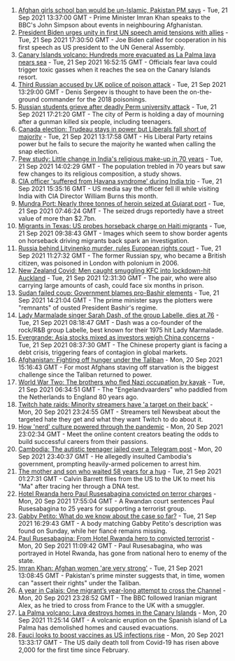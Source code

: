 1. [Afghan girls school ban would be un-Islamic, Pakistan PM says](https://www.bbc.co.uk/news/world-asia-58639538?at_medium=RSS&at_campaign=KARANGA) - Tue, 21 Sep 2021 13:37:00 GMT - Prime Minister Imran Khan speaks to the BBC's John Simpson about events in neighbouring Afghanistan.
2. [President Biden urges unity in first UN speech amid tensions with allies](https://www.bbc.co.uk/news/world-us-canada-58642139?at_medium=RSS&at_campaign=KARANGA) - Tue, 21 Sep 2021 17:30:50 GMT - Joe Biden called for cooperation in his first speech as US president to the UN General Assembly.
3. [Canary Islands volcano: Hundreds more evacuated as La Palma lava nears sea](https://www.bbc.co.uk/news/world-europe-58636707?at_medium=RSS&at_campaign=KARANGA) - Tue, 21 Sep 2021 16:52:15 GMT - Officials fear lava could trigger toxic gasses when it reaches the sea on the Canary Islands resort.
4. [Third Russian accused by UK police of poison attack](https://www.bbc.co.uk/news/uk-58635137?at_medium=RSS&at_campaign=KARANGA) - Tue, 21 Sep 2021 13:29:00 GMT - Denis Sergeev is thought to have been the on-the-ground commander for the 2018 poisonings.
5. [Russian students grieve after deadly Perm university attack](https://www.bbc.co.uk/news/world-europe-58640387?at_medium=RSS&at_campaign=KARANGA) - Tue, 21 Sep 2021 17:21:20 GMT - The city of Perm is holding a day of mourning after a gunman killed six people, including teenagers.
6. [Canada election: Trudeau stays in power but Liberals fall short of majority](https://www.bbc.co.uk/news/world-us-canada-58634730?at_medium=RSS&at_campaign=KARANGA) - Tue, 21 Sep 2021 13:17:58 GMT - His Liberal Party retains power but he fails to secure the majority he wanted when calling the snap election.
7. [Pew study: Little change in India's religious make-up in 70 years](https://www.bbc.co.uk/news/world-asia-india-58595040?at_medium=RSS&at_campaign=KARANGA) - Tue, 21 Sep 2021 14:02:29 GMT - The population trebled in 70 years but saw few changes to its religious composition, a study shows.
8. [CIA officer 'suffered from Havana syndrome' during India trip](https://www.bbc.co.uk/news/world-us-canada-58632145?at_medium=RSS&at_campaign=KARANGA) - Tue, 21 Sep 2021 15:35:16 GMT - US media say the officer fell ill while visiting India with CIA Director William Burns this month.
9. [Mundra Port: Nearly three tonnes of heroin seized at Gujarat port](https://www.bbc.co.uk/news/world-asia-india-58634575?at_medium=RSS&at_campaign=KARANGA) - Tue, 21 Sep 2021 07:46:24 GMT - The seized drugs reportedly have a street value of more than $2.7bn.
10. [Migrants in Texas: US probes horseback charge on Haiti migrants](https://www.bbc.co.uk/news/world-us-canada-58637116?at_medium=RSS&at_campaign=KARANGA) - Tue, 21 Sep 2021 09:38:43 GMT - Images which seem to show border agents on horseback driving migrants back spark an investigation.
11. [Russia behind Litvinenko murder, rules European rights court](https://www.bbc.co.uk/news/world-58637572?at_medium=RSS&at_campaign=KARANGA) - Tue, 21 Sep 2021 11:27:32 GMT - The former Russian spy, who became a British citizen, was poisoned in London with polonium in 2006.
12. [New Zealand Covid: Men caught smuggling KFC into lockdown-hit Auckland](https://www.bbc.co.uk/news/world-asia-pacific-58638752?at_medium=RSS&at_campaign=KARANGA) - Tue, 21 Sep 2021 12:31:30 GMT - The pair, who were also carrying large amounts of cash, could face six months in prison.
13. [Sudan failed coup: Government blames pro-Bashir elements](https://www.bbc.co.uk/news/world-africa-58629978?at_medium=RSS&at_campaign=KARANGA) - Tue, 21 Sep 2021 14:21:04 GMT - The prime minister says the plotters were "remnants" of ousted President Bashir's regime.
14. [Lady Marmalade singer Sarah Dash, of the group Labelle, dies at 76](https://www.bbc.co.uk/news/entertainment-arts-58636367?at_medium=RSS&at_campaign=KARANGA) - Tue, 21 Sep 2021 08:18:47 GMT - Dash was a co-founder of the rock/R&B group Labelle, best known for their 1975 hit Lady Marmalade.
15. [Evergrande: Asia stocks mixed as investors weigh China concerns](https://www.bbc.co.uk/news/business-58632681?at_medium=RSS&at_campaign=KARANGA) - Tue, 21 Sep 2021 08:37:30 GMT - The Chinese property giant is facing a debt crisis, triggering fears of contagion in global markets.
16. [Afghanistan: Fighting off hunger under the Taliban](https://www.bbc.co.uk/news/world-asia-58624998?at_medium=RSS&at_campaign=KARANGA) - Mon, 20 Sep 2021 15:16:43 GMT - For most Afghans staving off starvation is the biggest challenge since the Taliban returned to power.
17. [World War Two: The brothers who fled Nazi occupation by kayak](https://www.bbc.co.uk/news/uk-england-suffolk-57205877?at_medium=RSS&at_campaign=KARANGA) - Tue, 21 Sep 2021 06:34:51 GMT - The "Engelandvaarders" who paddled from the Netherlands to England 80 years ago.
18. [Twitch hate raids: Minority streamers have 'a target on their back'](https://www.bbc.co.uk/news/newsbeat-58594732?at_medium=RSS&at_campaign=KARANGA) - Mon, 20 Sep 2021 23:24:55 GMT - Streamers tell Newsbeat about the targeted hate they get and what they want Twitch to do about it.
19. [How 'nerd' culture powered through the pandemic](https://www.bbc.co.uk/news/business-58535299?at_medium=RSS&at_campaign=KARANGA) - Mon, 20 Sep 2021 23:02:34 GMT - Meet the online content creators beating the odds to build successful careers from their passions.
20. [Cambodia: The autistic teenager jailed over a Telegram post](https://www.bbc.co.uk/news/world-asia-58588022?at_medium=RSS&at_campaign=KARANGA) - Mon, 20 Sep 2021 23:40:37 GMT - He allegedly insulted Cambodia's government, prompting heavily-armed policemen to arrest him.
21. [The mother and son who waited 58 years for a hug](https://www.bbc.co.uk/news/uk-england-cambridgeshire-58600935?at_medium=RSS&at_campaign=KARANGA) - Tue, 21 Sep 2021 01:27:31 GMT - Calvin Barrett flies from the US to the UK to meet his "Ma" after tracing her through a DNA test.
22. [Hotel Rwanda hero Paul Rusesabagina convicted on terror charges](https://www.bbc.co.uk/news/world-africa-58624691?at_medium=RSS&at_campaign=KARANGA) - Mon, 20 Sep 2021 17:55:04 GMT - A Rwandan court sentences Paul Rusesabagina to 25 years for supporting a terrorist group.
23. [Gabby Petito: What do we know about the case so far?](https://www.bbc.co.uk/news/world-us-canada-58629192?at_medium=RSS&at_campaign=KARANGA) - Tue, 21 Sep 2021 16:29:43 GMT - A body matching Gabby Petito's description was found on Sunday, while her fiancé remains missing.
24. [Paul Rusesabagina: From Hotel Rwanda hero to convicted terrorist](https://www.bbc.co.uk/news/world-africa-58604468?at_medium=RSS&at_campaign=KARANGA) - Mon, 20 Sep 2021 11:09:42 GMT - Paul Rusesabagina, who was portrayed in Hotel Rwanda, has gone from national hero to enemy of the state.
25. [Imran Khan: Afghan women 'are very strong'](https://www.bbc.co.uk/news/world-asia-58636544?at_medium=RSS&at_campaign=KARANGA) - Tue, 21 Sep 2021 13:08:45 GMT - Pakistan's prime minster suggests that, in time, women can "assert their rights" under the Taliban.
26. [A year in Calais: One migrant’s year-long attempt to cross the Channel](https://www.bbc.co.uk/news/world-europe-58629132?at_medium=RSS&at_campaign=KARANGA) - Mon, 20 Sep 2021 23:28:52 GMT - The BBC followed Iranian migrant Alex, as he tried to cross from France to the UK with a smuggler.
27. [La Palma volcano: Lava destroys homes in the Canary Islands](https://www.bbc.co.uk/news/world-europe-58625781?at_medium=RSS&at_campaign=KARANGA) - Mon, 20 Sep 2021 11:25:14 GMT - A volcanic eruption on the Spanish island of La Palma has demolished homes and caused evacuations.
28. [Fauci looks to boost vaccines as US infections rise](https://www.bbc.co.uk/news/world-us-canada-58628409?at_medium=RSS&at_campaign=KARANGA) - Mon, 20 Sep 2021 13:33:17 GMT - The US daily death toll from Covid-19 has risen above 2,000 for the first time since February.

